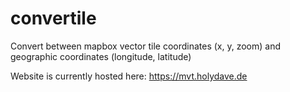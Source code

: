 # convertile

Convert between mapbox vector tile coordinates (x, y, zoom) and geographic coordinates (longitude, latitude)

Website is currently hosted here: https://mvt.holydave.de

